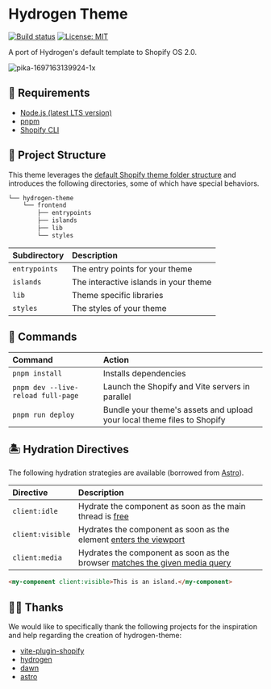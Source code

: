 # Hydrogen Theme

[![Build status](https://github.com/montalvomiguelo/hydrogen-theme/actions/workflows/ci.yml/badge.svg?branch=main)](https://github.com/montalvomiguelo/hydrogen-theme/actions/workflows/ci.yml?query=branch%3Amain)
[![License: MIT](https://img.shields.io/badge/License-MIT-green.svg)](https://github.com/montalvomiguelo/hydrogen-theme/blob/main/LICENSE.md)

A port of Hydrogen's default template to Shopify OS 2.0.

![pika-1697163139924-1x](https://github.com/montalvomiguelo/hydrogen-theme/assets/5134470/d92f6135-62d8-4a7d-a612-c812c6652da1)

## 🔨 Requirements

- [Node.js (latest LTS version)](https://nodejs.org/en/)
- [pnpm](https://pnpm.io/)
- [Shopify CLI](https://shopify.dev/themes/tools/cli)

## 🚀 Project Structure

This theme leverages the [default Shopify theme folder structure](https://shopify.dev/themes/tools/github#repository-structure) and introduces the following directories, some of which have special behaviors.

```bash
└── hydrogen-theme
    └── frontend
        ├── entrypoints
        ├── islands
        ├── lib
        └── styles
```

| Subdirectory  | Description                           |
| :------------ | :------------------------------------ |
| `entrypoints` | The entry points for your theme       |
| `islands`     | The interactive islands in your theme |
| `lib`         | Theme specific libraries              |
| `styles`      | The styles of your theme              |

## 🧞 Commands

| Command                            | Action                                                                  |
| :--------------------------------- | :---------------------------------------------------------------------- |
| `pnpm install`                     | Installs dependencies                                                   |
| `pnpm dev --live-reload full-page` | Launch the Shopify and Vite servers in parallel                         |
| `pnpm run deploy`                  | Bundle your theme's assets and upload your local theme files to Shopify |

## 🏝️ Hydration Directives

The following hydration strategies are available (borrowed from [Astro](https://docs.astro.build/en/concepts/islands/)).

| Directive        | Description                                                                                                                                       |
| :--------------- | :------------------------------------------------------------------------------------------------------------------------------------------------ |
| `client:idle`    | Hydrate the component as soon as the main thread is [free](https://developer.mozilla.org/en-US/docs/Web/API/Window/requestIdleCallback)           |
| `client:visible` | Hydrates the component as soon as the element [enters the viewport](https://developer.mozilla.org/en-US/docs/Web/API/Intersection_Observer_API)   |
| `client:media`   | Hydrates the component as soon as the browser [matches the given media query](https://developer.mozilla.org/en-US/docs/Web/API/Window/matchMedia) |

```html
<my-component client:visible>This is an island.</my-component>
```

## 🙇‍♂️ Thanks

We would like to specifically thank the following projects for the inspiration and help regarding the creation of hydrogen-theme:

- [vite-plugin-shopify](https://shopify-vite.barrelny.com/)
- [hydrogen](https://github.com/Shopify/hydrogen)
- [dawn](https://github.com/Shopify/dawn)
- [astro](https://github.com/withastro/astro)
